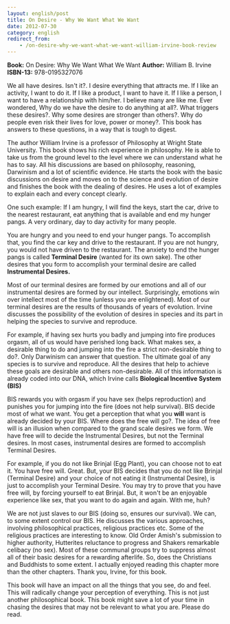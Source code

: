 ```yaml
---
layout: english/post
title: On Desire - Why We Want What We Want
date: 2012-07-30
category: english
redirect_from:
    - /on-desire-why-we-want-what-we-want-william-irvine-book-review
---
```


**Book:** On Desire: Why We Want What We Want
**Author:** William B. Irvine
**ISBN-13:** 978-0195327076

We all have desires. Isn't it?. I desire everything that attracts me. If I like an activity, I want to do it. If I like a product, I want to have it. If I like a person, I want to have a relationship with him/her. I believe many are like me. Ever wondered, Why do we have the desire to do anything at all?. What triggers these desires?. Why some desires are stronger than others?. Why do people even risk their lives for love, power or money?. This book has answers to these questions, in a way that is tough to digest.

The author William Irvine is a professor of Philosophy at Wright State University. This book shows his rich experience in philosophy. He is able to take us from the ground level to the level where we can understand what he has to say. All his discussions are based on philosophy, reasoning, Darwinism and a lot of scientific evidence. He starts the book with the basic discussions on desire and moves on to the science and evolution of desire and finishes the book with the dealing of desires. He uses a lot of examples to explain each and every concept clearly.

One such example: If I am hungry, I will find the keys, start the car, drive to the nearest restaurant, eat anything that is available and end my hunger pangs. A very ordinary, day to day activity for many people.

You are hungry and you need to end your hunger pangs. To accomplish that, you find the car key and drive to the restaurant. If you are not hungry, you would not have driven to the restaurant. The anxiety to end the hunger pangs is called **Terminal Desire** (wanted for its own sake). The other desires that you form to accomplish your terminal desire are called **Instrumental Desires.**

Most of our terminal desires are formed by our emotions and all of our instrumental desires are formed by our intellect. Surprisingly, emotions win over intellect most of the time (unless you are enlightened). Most of our terminal desires are the results of thousands of years of evolution. Irvine discusses the possibility of the evolution of desires in species and its part in helping the species to survive and reproduce.

For example, if having sex hurts you badly and jumping into fire produces orgasm, all of us would have perished long back. What makes sex, a desirable thing to do and jumping into the fire a strict non-desirable thing to do?. Only Darwinism can answer that question. The ultimate goal of any species is to survive and reproduce. All the desires that help to achieve these goals are desirable and others non-desirable. All of this information is already coded into our DNA, which Irvine calls **Biological Incentive System (BIS)**

BIS rewards you with orgasm if you have sex (helps reproduction) and punishes you for jumping into the fire (does not help survival). BIS decide most of what we want. You get a perception that what you **will** want is already decided by your BIS. Where does the free will go?. The idea of free will is an illusion when compared to the grand scale desires we form. We have free will to decide the Instrumental Desires, but not the Terminal desires. In most cases, instrumental desires are formed to accomplish Terminal Desires.

For example, if you do not like Brinjal (Egg Plant), you can choose not to eat it. You have free will. Great. But, your BIS decides that you do not like Brinjal (Terminal Desire) and your choice of not eating it (Instrumental Desire), is just to accomplish your Terminal Desire. You may try to prove that you have free will, by forcing yourself to eat Brinjal. But, it won't be an enjoyable experience like sex, that you want to do again and again. With me, huh?

We are not just slaves to our BIS (doing so, ensures our survival). We can, to some extent control our BIS. He discusses the various approaches, involving philosophical practices, religious practices etc. Some of the religious practices are interesting to know. Old Order Amish's submission to higher authority, Hutterites reluctance to progress and Shakers remarkable celibacy (no sex). Most of these communal groups try to suppress almost all of their basic desires for a rewarding afterlife. So, does the Christians and Buddhists to some extent. I actually enjoyed reading this chapter more than the other chapters. Thank you, Irvine, for this book.

This book will have an impact on all the things that you see, do and feel. This will radically change your perception of everything. This is not just another philosophical book. This book might save a lot of your time in chasing the desires that may not be relevant to what you are. Please do read.
